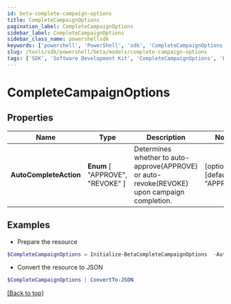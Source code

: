 ```yaml
---
id: beta-complete-campaign-options
title: CompleteCampaignOptions
pagination_label: CompleteCampaignOptions
sidebar_label: CompleteCampaignOptions
sidebar_class_name: powershellsdk
keywords: ['powershell', 'PowerShell', 'sdk', 'CompleteCampaignOptions', 'BetaCompleteCampaignOptions'] 
slug: /tools/sdk/powershell/beta/models/complete-campaign-options
tags: ['SDK', 'Software Development Kit', 'CompleteCampaignOptions', 'BetaCompleteCampaignOptions']
---
```



# CompleteCampaignOptions

## Properties

Name | Type | Description | Notes
------------ | ------------- | ------------- | -------------
**AutoCompleteAction** |  **Enum** [  "APPROVE",    "REVOKE" ] | Determines whether to auto-approve(APPROVE) or auto-revoke(REVOKE) upon campaign completion. | [optional] [default to "APPROVE"]

## Examples

- Prepare the resource
```powershell
$CompleteCampaignOptions = Initialize-BetaCompleteCampaignOptions  -AutoCompleteAction REVOKE
```

- Convert the resource to JSON
```powershell
$CompleteCampaignOptions | ConvertTo-JSON
```


[[Back to top]](#) 


